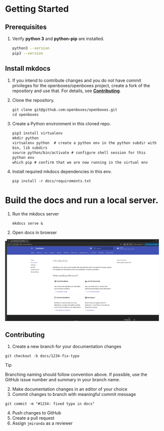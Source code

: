# Getting Started 

## Prerequisites

1. Verify **python 3** and **python-pip** are installed. 
    ```sh
    python3 --version
    pip3 --version
    ```
## Install mkdocs

1. If you intend to contribute changes and you do not have commit privileges for the openboxes/openboxes project, create a fork of the repository and use that.  For details, see [__Contributing__](developer-guide/contributing.md).

1. Clone the repository.
    ```shell
    git clone git@github.com:openboxes/openboxes.git
    cd openboxes
    ```
1. Create a Python environment in this cloned repo.
    ```shell
    pip3 install virtualenv
    mkdir python
    virtualenv python  # create a python env in the python subdir with bin, lib subdirs
    source python/bin/activate # configure shell session for this python env
    which pip # confirm that we are now running in the virtual env
    ```
1. Install required mkdocs dependencies in this env.
    ```shell
    pip install -r docs/requirements.txt
    ```

# Build the docs and run a local server.

1. Run the mkdocs server
    ```shell
    mkdocs serve &
    ```
1. Open docs in browser

[<img src="./assets/img/mkdocs.png">](http://localhost:8000)


## Contributing

1. Create a new branch for your documentation changes
```shell
git checkout -b docs/1234-fix-typo
```

> [!TIP]
>   Branching naming should follow convention above. If possible, use the GitHub issue number 
>   and summary in your branch name.

2. Make documentation changes in an editor of your choice
3. Commit changes to branch with meaningful commit message 
```
git commit -m "#1234: fixed typo in docs"
```
4. Push changes to GitHub
5. Create a pull request
6. Assign `jmiranda` as a reviewer
